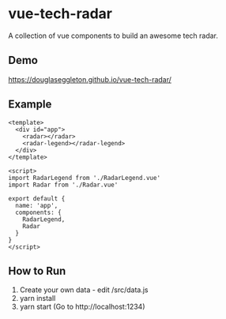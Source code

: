 # vue-tech-radar
A collection of vue components to build an awesome tech radar.

## Demo
https://douglaseggleton.github.io/vue-tech-radar/

## Example
```
<template>
  <div id="app">
    <radar></radar>
    <radar-legend></radar-legend>
  </div>
</template>

<script>
import RadarLegend from './RadarLegend.vue'
import Radar from './Radar.vue'

export default {
  name: 'app',
  components: {
    RadarLegend,
    Radar
  }
}
</script>
```

## How to Run

1. Create your own data - edit /src/data.js
2. yarn install
3. yarn start (Go to http://localhost:1234)